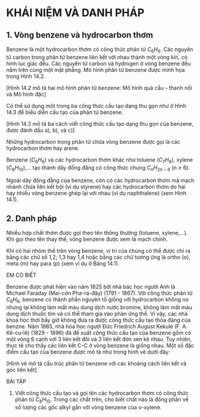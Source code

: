 # KHÁI NIỆM VÀ DANH PHÁP

## 1. Vòng benzene và hydrocarbon thơm

Benzene là một hydrocarbon thơm có công thức phân tử $C_6H_6$. Các nguyên tử carbon trong phân tử benzene liên kết với nhau thành một vòng kín, có hình lục giác đều. Các nguyên tử carbon và hydrogen ở vòng benzene đều nằm trên cùng một mặt phẳng. Mô hình phân tử benzene được minh họa trong Hình 14.2.

[Hình 14.2 mô tả hai mô hình phân tử benzene: Mô hình quả cầu - thanh nối và Mô hình đặc]

Có thể sử dụng một trong ba công thức cấu tạo dạng thu gọn như ở Hình 14.3 để biểu diễn cấu tạo của phân tử benzene.

[Hình 14.3 mô tả ba cách viết công thức cấu tạo dạng thu gọn của benzene, được đánh dấu a), b), và c)]

Những hydrocarbon trong phân tử chứa vòng benzene được gọi là các hydrocarbon thơm hay arene.

Benzene ($C_6H_6$) và các hydrocarbon thơm khác như toluene ($C_7H_8$), xylene ($C_8H_{10}$),... tạo thành dãy đồng đẳng có công thức chung $C_nH_{2n-6}$ (n ≥ 6).

Ngoài dãy đồng đẳng của benzene, còn có các hydrocarbon thơm mà mạch nhánh chứa liên kết bội (ví dụ styrene) hay các hydrocarbon thơm do hai hay nhiều vòng benzene ghép lại với nhau (ví dụ naphthalene) (xem Hình 14.1).

## 2. Danh pháp

Nhiều hợp chất thơm được gọi theo tên thông thường (toluene, xylene,...). Khi gọi theo tên thay thế, vòng benzene được xem là mạch chính.

Khi có hai nhóm thế trên vòng benzene, vị trí của chúng có thể được chỉ ra bằng các chữ số 1,2; 1,3 hay 1,4 hoặc bằng các chữ tương ứng là ortho (o), meta (m) hay para (p) (xem ví dụ ở Bảng 14.1).

EM CÓ BIẾT

Benzene được phát hiện vào năm 1825 bởi nhà bác học người Anh là Michael Faraday (Mai-cơn Pha-ra-đây) (1791 - 1867). Với công thức phân tử $C_6H_6$, benzene có thành phần nguyên tố giống với hydrocarbon không no nhưng lại không làm mất màu dung dịch nước bromine, không làm mất màu dung dịch thuốc tím và có thể tham gia vào phản ứng thế. Vì vậy, các nhà khoa học thời bấy giờ không đưa ra được công thức cấu tạo thỏa đáng của benzne. Năm 1865, nhà hóa học người Đức Friedrich August Kekulé (F. A. Kê-cu-lê) (1829 - 1896) đã đề xuất công thức cấu tạo của benzene gồm có một vòng 6 cạnh với 3 liên kết đôi và 3 liên kết đơn xen kẽ nhau. Tuy nhiên, thực tế cho thấy các liên kết C-C ở vòng benzene là giống nhau. Một số đặc điểm cấu tạo của benzene được mô tả như trong hình vẽ dưới đây:

[Hình vẽ mô tả cấu trúc phân tử benzene với các khoảng cách liên kết và góc liên kết]

BÀI TẬP

1. Viết công thức cấu tạo và gọi tên các hydrocarbon thơm có công thức phân tử $C_8H_{10}$. Trong các chất trên, cho biết chất nào là đồng phân về số lượng các gốc alkyl gắn với vòng benzene của o-xylene.